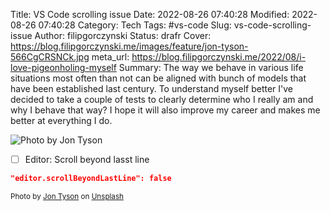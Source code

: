Title: VS Code scrolling issue
Date: 2022-08-26 07:40:28
Modified: 2022-08-26 07:40:28
Category: Tech
Tags: #vs-code
Slug: vs-code-scrolling-issue
Author: filipgorczynski
Status: drafr
Cover: https://blog.filipgorczynski.me/images/feature/jon-tyson-566CgCRSNCk.jpg
meta_url: https://blog.filipgorczynski.me/2022/08/i-love-pigeonholing-myself
Summary: The way we behave in various life situations most often than not can be aligned with bunch of models that have been established last century. To understand myself better I've decided to take a couple of tests to clearly determine who I really am and why I behave that way? I hope it will also improve my career and makes me better at everything I do.

![Photo by Jon Tyson](https://blog.filipgorczynski.me/images/feature/jon-tyson-566CgCRSNCk.jpg)

- [ ] Editor: Scroll beyond lasst line

```json
"editor.scrollBeyondLastLine": false
```

<small class="unsplash-reference">
Photo by <a href="https://unsplash.com/@jontyson?utm_source=unsplash&utm_medium=referral&utm_content=creditCopyText">Jon Tyson</a> on <a href="https://unsplash.com/?utm_source=unsplash&utm_medium=referral&utm_content=creditCopyText">Unsplash</a>
</small>
